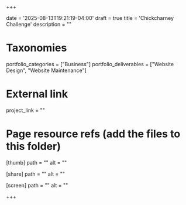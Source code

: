 +++

date = '2025-08-13T19:21:19-04:00'
draft = true
title = 'Chickcharney Challenge'
description = ""

# Taxonomies
portfolio_categories = ["Business"]
portfolio_deliverables = ["Website Design", "Website Maintenance"]

# External link
project_link = ""

# Page resource refs (add the files to this folder)
[thumb]
path = ""
alt  = ""

[share]
path = ""
alt  = ""

[screen]
path = ""
alt  = ""

+++